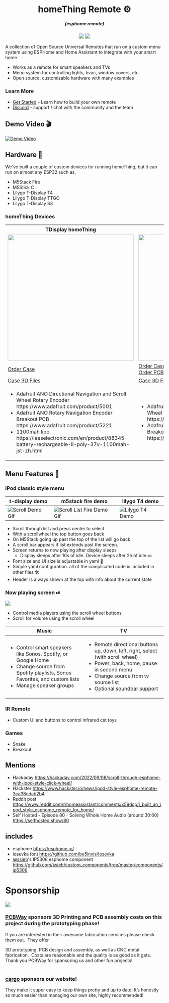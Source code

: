 
<h1 align = "center">homeThing Remote ⚙️</h1>
<h5 align = "center">(esphome remote)</h1>
<p align="center">
<a href="https://github.com/landonr/esphome-remote/stargazers"><img src="https://img.shields.io/github/stars/landonr/esphome-remote?style=for-the-badge"/></a>
<a href="https://discord.gg/BX6ZtGKHTy"><img src="https://img.shields.io/discord/1021434469917413498?style=for-the-badge"/></a>
</p>

A collection of Open Source Universal Remotes that run on a custom menu system using ESPHome and Home Assistant to integrate with your smart home

- Works as a remote for smart speakers and TVs
- Menu system for controlling lights, hvac, window covers, etc
- Open source, customizable hardware with many examples

### Learn More
 - [Get Started](GettingStarted.md) - Learn how to build your own remote
 - [Discord](https://discord.gg/BX6ZtGKHTy) - support / chat with the community and the team
 
## Demo Video 🎬
[![Demo Video](https://img.youtube.com/vi/Tg7Op2hr42o/0.jpg)](https://youtu.be/Tg7Op2hr42o)

## Hardware 💪

We've built a couple of custom devices for running homeThing, but it can run on almost any ESP32 such as,
- M5Stack Fire
- M5Stick C
- Lilygo T-Display T4
- Lilygo T-Display TTGO
- Lilygo T-Display S3

### homeThing Devices
<table>
  <tr>
    <th>TDisplay homeThing</th>
    <th>TDisplay S3 homeThing</th>
  </tr>
  <tr>
    <td><img src="https://github.com/landonr/homeThing/assets/2607659/4054f110-6d8d-4764-8aab-d7287209cb47" width="400"/></td>
    <td><img src="https://github.com/landonr/homeThing/assets/2607659/b19a5b39-b0dd-4bac-9803-df9a452ab56b" width="400"/></td>

  </tr>
  <tr>
    <td><a href="https://www.pcbway.com/project/shareproject/homeThing_V1_3_e3572f8f.html">Order Case</a></td>
    <td>
      <a href="https://www.pcbway.com/project/shareproject/homeThing_V1_3_e3572f8f.html">Order Case</a><br>
      <a href="https://www.pcbway.com/project/shareproject/homeThing_V1_3_e3572f8f.html">Order PCB</a>
    </td>
  </tr>
  <tr>
    <td><a href="https://github.com/landonr/homeThing/tree/main/Case%20Design">Case 3D Files</a></td>
    <td><a href="https://github.com/landonr/homeThing/tree/main/Case%20Design">Case 3D Files</a></td>
  </tr>
  <tr>
  	<td>
	<ul>
	<li>Adafruit ANO Directional Navigation and Scroll Wheel Rotary Encoder https://www.adafruit.com/product/5001</li>
	<li>Adafruit ANO Rotary Navigation Encoder Breakout PCB https://www.adafruit.com/product/5221</li>
	<li>1100mah lipo https://leeselectronic.com/en/product/88345-battery-rechargeable-li-poly-37v-1100mah-jst-zh.html</li>
	</ul>
	</td>
  	<td>
	<ul>
	<li>Adafruit ANO Directional Navigation and Scroll Wheel Rotary Encoder https://www.adafruit.com/product/5001</li>
	<li>Adafruit ANO Rotary Navigation Encoder Breakout PCB https://www.adafruit.com/product/5221</li>
	</ul>
	</td>
  </tr>
</table>

## Menu Features 📝
### iPod classic style menu 
|t-display demo|m5stack fire demo|lilygo T4 demo|
|--|--|--|
|![Scroll Demo Gif](docs/scrollListSelectTDisplay.gif)|![Scroll List Fire Demo Gif](docs/m5stackFireDemo.gif)|![Lilygo T4 Demo](docs/t4Demo.gif)

- Scroll through list and press center to select
- With a scrollwheel the top button goes back
- On M5Stack going up past the top of the list will go back
- A scroll bar appears if list extends past the screen. 
- Screen returns to now playing after display sleeps
    - Display sleeps after 10s of idle. Device sleeps after 2h of idle 💤
- Font size and UI size is adjustable in yaml 🔨
- Simple yaml configuration. all of the complicated code is included in other files 🛠
- Header is always shown at the top with info about the current state

### Now playing screen ⏯
<img src="docs/nowPlayingOverlay.png"/>
<ul>
<li>Control media players using the scroll wheel buttons</li>
<li>Scroll for volume using the scroll wheel</li>
</ul>

|Music|TV|
|--|--|
|<ul><li>Control smart speakers like Sonos, Spotify, or Google Home</li><li>Change source from Spotify playlists, Sonos Favorites, and custom lists</li><li>Manage speaker groups</li></ul>|<ul><li>Remote directional buttons up, down, left, right, select (with scroll wheel)</li><li>Power, back, home, pause in second menu</li><li>Change source from tv source list</li><li>Optional soundbar support</li></ul>|



### IR Remote
<ul>
<li>Custom UI and buttons to control infrared cat toys</li>
</ul>

### Games
<ul>
<li>Snake</li>
<li>Breakout</li>
</ul>


## Mentions
- Hackaday https://hackaday.com/2022/09/08/scroll-through-esphome-with-ipod-style-click-wheel/
- Hackster https://www.hackster.io/news/ipod-style-esphome-remote-3ca38edab2b4
- Reddit post https://www.reddit.com/r/homeassistant/comments/x59dcp/i_built_an_ipod_style_esphome_remote_for_home/
- Self Hosted - Episode 80 - Solving Whole Home Audio (around 30:00) https://selfhosted.show/80 
## includes
- esphome https://esphome.io/
- iosevka font https://github.com/be5invis/Iosevka
- [@ssieb](https://github.com/ssieb)'s IP5306 esphome component https://github.com/ssieb/custom_components/tree/master/components/ip5306


# Sponsorship

<img src="https://camo.githubusercontent.com/3fab6e1d2bd2504dd94cfc2927b151aee553c106eef66ef09e49bdcd4c1013dc/68747470733a2f2f63646e2e6861636b616461792e696f2f696d616765732f3838313032313637333238353832393239312e706e67" data-caption="PCBWay Logo" data-no-zoom="">

### [PCBWay](https://pcbway.com/g/Xymq6O "PCBWay") sponsors 3D Printing and PCB assembly costs on this project during the prototyping phase! 
If you are interested in their awesome fabrication services please check them out.&nbsp; They offer 

3D prototyping,&nbsp;PCB design and assembly, as well as CNC metal fabrication.&nbsp; Costs are reasonable and the quality is as good as it gets.&nbsp; Thank you PCBWay for sponsoring us and other fun projects!<br><br>

### [cargo](https://cargo.site/ "cargo.site") sponsors our website!

They make it super easy to keep things pretty and up to date! It’s honestly so much easier than managing our own site, highly recommended!

